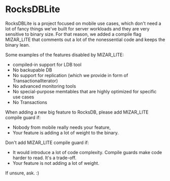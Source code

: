 # RocksDBLite

RocksDBLite is a project focused on mobile use cases, which don't need a lot of fancy things we've built for server workloads and they are very sensitive to binary size. For that reason, we added a compile flag MIZAR_LITE that comments out a lot of the nonessential code and keeps the binary lean.

Some examples of the features disabled by MIZAR_LITE:
* compiled-in support for LDB tool
* No backupable DB
* No support for replication (which we provide in form of TransactionalIterator)
* No advanced monitoring tools
* No special-purpose memtables that are highly optimized for specific use cases
* No Transactions

When adding a new big feature to RocksDB, please add MIZAR_LITE compile guard if:
* Nobody from mobile really needs your feature,
* Your feature is adding a lot of weight to the binary.

Don't add MIZAR_LITE compile guard if:
* It would introduce a lot of code complexity. Compile guards make code harder to read. It's a trade-off.
* Your feature is not adding a lot of weight.

If unsure, ask. :)
